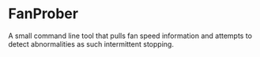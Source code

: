 # FanProber
A small command line tool that pulls fan speed information and attempts to detect abnormalities as such intermittent stopping.
